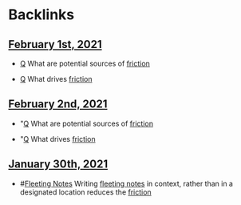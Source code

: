 
# Backlinks
## [February 1st, 2021](<February 1st, 2021.md>)
- [Q](<Q.md>) What are potential sources of [friction](<friction.md>)

- [Q](<Q.md>) What drives [friction](<friction.md>)

## [February 2nd, 2021](<February 2nd, 2021.md>)
- "[Q](<Q.md>) What are potential sources of [friction](<friction.md>)

- "[Q](<Q.md>) What drives [friction](<friction.md>)

## [January 30th, 2021](<January 30th, 2021.md>)
- #[Fleeting Notes](<Fleeting Notes.md>) Writing [fleeting notes](<fleeting notes.md>) in context, rather than in a designated location reduces the [friction](<friction.md>)

